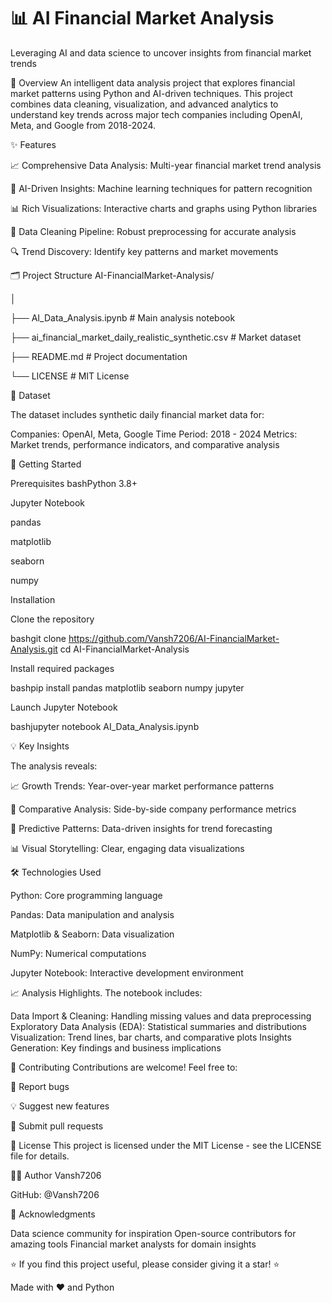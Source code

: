 <h1>📊 AI Financial Market Analysis</h1>

Leveraging AI and data science to uncover insights from financial market trends

🎯 Overview
An intelligent data analysis project that explores financial market patterns using Python and AI-driven techniques. This project combines data cleaning, visualization, and advanced analytics to understand key trends across major tech companies including OpenAI, Meta, and Google from 2018-2024.

✨ Features

📈 Comprehensive Data Analysis: Multi-year financial market trend analysis

🤖 AI-Driven Insights: Machine learning techniques for pattern recognition

📊 Rich Visualizations: Interactive charts and graphs using Python libraries

🧹 Data Cleaning Pipeline: Robust preprocessing for accurate analysis

🔍 Trend Discovery: Identify key patterns and market movements

🗂️ Project Structure
AI-FinancialMarket-Analysis/

│

├── AI_Data_Analysis.ipynb          # Main analysis notebook

├── ai_financial_market_daily_realistic_synthetic.csv  # Market dataset

├── README.md                        # Project documentation

└── LICENSE                          # MIT License

📁 Dataset

The dataset includes synthetic daily financial market data for:

Companies: OpenAI, Meta, Google
Time Period: 2018 - 2024
Metrics: Market trends, performance indicators, and comparative analysis

🚀 Getting Started

Prerequisites
bashPython 3.8+

Jupyter Notebook

pandas

matplotlib

seaborn

numpy

Installation


Clone the repository

bashgit clone https://github.com/Vansh7206/AI-FinancialMarket-Analysis.git
cd AI-FinancialMarket-Analysis

Install required packages

bashpip install pandas matplotlib seaborn numpy jupyter

Launch Jupyter Notebook

bashjupyter notebook AI_Data_Analysis.ipynb

💡 Key Insights

The analysis reveals:

📈 Growth Trends: Year-over-year market performance patterns

🔄 Comparative Analysis: Side-by-side company performance metrics

🎯 Predictive Patterns: Data-driven insights for trend forecasting

📊 Visual Storytelling: Clear, engaging data visualizations


🛠️ Technologies Used

Python: Core programming language

Pandas: Data manipulation and analysis

Matplotlib & Seaborn: Data visualization

NumPy: Numerical computations

Jupyter Notebook: Interactive development environment


📈 Analysis Highlights.
The notebook includes:

Data Import & Cleaning: Handling missing values and data preprocessing
Exploratory Data Analysis (EDA): Statistical summaries and distributions
Visualization: Trend lines, bar charts, and comparative plots
Insights Generation: Key findings and business implications

🤝 Contributing
Contributions are welcome! Feel free to:

🐛 Report bugs

💡 Suggest new features

🔧 Submit pull requests


📝 License
This project is licensed under the MIT License - see the LICENSE file for details.

👨‍💻 Author
Vansh7206

GitHub: @Vansh7206

🌟 Acknowledgments

Data science community for inspiration
Open-source contributors for amazing tools
Financial market analysts for domain insights


⭐ If you find this project useful, please consider giving it a star! ⭐

Made with ❤️ and Python